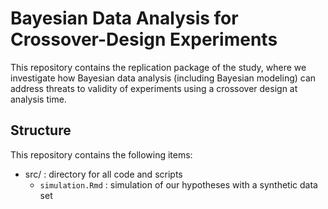 # Bayesian Data Analysis for Crossover-Design Experiments

This repository contains the replication package of the study, where we investigate how Bayesian data analysis (including Bayesian modeling) can address threats to validity of experiments using a crossover design at analysis time.

## Structure

This repository contains the following items:

* src/ : directory for all code and scripts
  * `simulation.Rmd` : simulation of our hypotheses with a synthetic data set